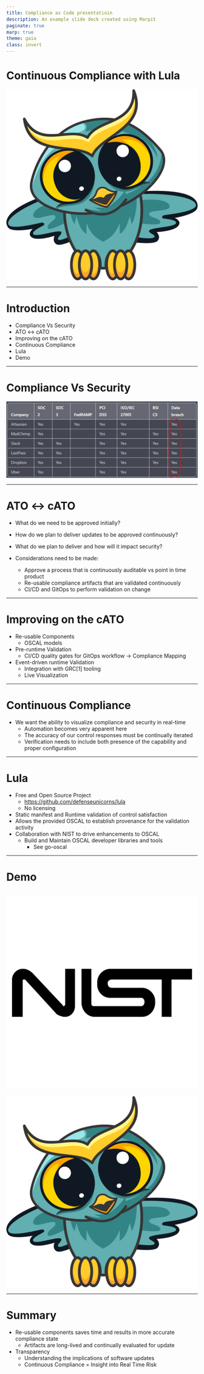 ```yaml
---
title: Compliance as Code presentatioin
description: An example slide deck created using Marpit
paginate: true
marp: true
theme: gaia
class: invert
---
```


# Continuous Compliance with Lula

![w:400 h:400](./images/logo.png)

---

# Introduction
- Compliance Vs Security
- ATO <-> cATO
- Improving on the cATO
- Continuous Compliance
- Lula
- Demo

<!--
- Demo prepared - wanted to "set the stage" 
-->

---
<!-- _footer: https://ventureinsecurity.net/p/the-importance-of-adopting-a-security -->
# Compliance Vs Security

![w:1120 h:400](./images/data-breach.png)

<!--
- The intent of implementing compliance requirements is to promote security.
- You can look at compliance as a checkbox activity to create some body of evidence that "do compliance stuff" - OR - you can meet the intent of compliance and promote security through continuous validation.
-->

---

# ATO <-> cATO
- What do we need to be approved initially?
- How do we plan to deliver updates to be approved continuously?
- What do we plan to deliver and how will it impact security?

- Considerations need to be made:
    - Approve a process that is continuously auditable vs point in time product
    - Re-usable compliance artifacts that are validated continuously
    - CI/CD and GitOps to perform validation on change

<!-- 
- The goal here isn't to bike shed about which to use
- More important to focus on how to deliver - securely - and how to drive for optimal outcomes with regards to approval.
- Holistically - we want to look at
    - How we get there initially - keying in on future sustainability
    - How do we plan to retain approval as we deliver updates
    - What are we delivering - how does it impact security? some apps more than others
- Given what we want to do - we start to make considerations for optimal processes
- Note: You can do all of this without OSCAL and Lula 
-->

---
<!--_footer: 1. Governance, Risk, Compliance-->
# Improving on the cATO
- Re-usable Components
    - OSCAL models
- Pre-runtime Validation
    - CI/CD quality gates for GitOps workflow -> Compliance Mapping
- Event-driven runtime Validation
    - Integration with GRC[1] tooling
    - Live Visualization
<!--
- The mission ultimately demands transparency and insights in real-time 
- OSCAL is - in my opinion - how we cast a vote towards tomorrow that we want process to be better. 
- It's an artifact that does nothing on it's own - but positions itself for standard automated use. 
- if you had an OSCAL component definition today - I can already consume it wth a variety of tools 
- Re-use cannot be understated here - upstream artifacts can be consumed for use downstream with greater specificity where required
-->

---

# Continuous Compliance

- We want the ability to visualize compliance and security in real-time
    - Automation becomes very apparent here
    - The accuracy of our control responses must be continually iterated
    - Verification needs to include both presence of the capability and proper configuration

<!--
- Expanding on that last slide with runtime validation
- Continuous Compliance means we can get real-time insights into automated validation checks 
- those can be fed into GRC tooling to visualize against a system security plan 
- I've seen - to my horror - control responses for something like the AC - Access Control family state "Service mesh provides mTLS between services" - but what about when it doesn't - Do you have policy and other checks in place to ensure that can't be circumvented?
-->

---

# Lula
- Free and Open Source Project
    - https://github.com/defenseunicorns/lula
    - No licensing
- Static manifest and Runtime validation of control satisfaction
- Allows the provided OSCAL to establish provenance for the validation activity    
- Collaboration with NIST to drive enhancements to OSCAL
    - Build and Maintain OSCAL developer libraries and tools 
        - See go-oscal

<!--
- First and foremost a free and open source project - no strings attached
- The goal with lula is to build a tool that places the trust for the activity it performs in the compliance data it ingests. 
- The provenance of control validation with Lula lies in the OSCAL it ingests
-->

--- 

# Demo
&nbsp;&nbsp;&nbsp;&nbsp;&nbsp;![w:400 h:400](./images/nist-logo-png-transparent.png)&nbsp;&nbsp;&nbsp;&nbsp;&nbsp;&nbsp;&nbsp;&nbsp;&nbsp;&nbsp;&nbsp;&nbsp;&nbsp;&nbsp;&nbsp;&nbsp;&nbsp;&nbsp;&nbsp;&nbsp;&nbsp;&nbsp;&nbsp;&nbsp;&nbsp; ![w:400 h:400](./images/logo.png)
<!--

-->

--- 

# Summary
- Re-usable components saves time and results in more accurate compliance state
    - Artifacts are long-lived and continually evaluated for update
-  Transparency
    - Understanding the implications of software updates
    - Continuous Compliance = Insight into Real Time Risk

<!--
- Current initiatives include: 
    - looking at multiple engines for validation
    - Support for Infrastructure validation as well as generic API validation
    - Provenance in establishing i
-->